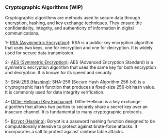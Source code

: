 ### Cryptographic Algorithms (WIP)

Cryptographic algorithms are methods used to secure data through encryption, hashing, and key exchange techniques. They ensure the confidentiality, integrity, and authenticity of information in digital communications.

1- [RSA (Asymmetric Encryption)](./rsa.md): RSA is a public-key encryption algorithm that uses two keys, one for encryption and one for decryption. It is widely used for secure data transmission.

2- [AES (Symmetric Encryption)](./aes.md): AES (Advanced Encryption Standard) is a symmetric encryption algorithm that uses the same key for both encryption and decryption. It is known for its speed and security.

3- [SHA-256 (Hashing)](./sha-256.md): SHA-256 (Secure Hash Algorithm 256-bit) is a cryptographic hash function that produces a fixed-size 256-bit hash value. It is commonly used for data integrity verification.

4- [Diffie-Hellman (Key Exchange)](./diffie-hellman.md): Diffie-Hellman is a key exchange algorithm that allows two parties to securely share a secret key over an insecure channel. It is fundamental to many cryptographic protocols.

5- [Bcrypt (Hashing)](./bcrypt.md): Bcrypt is a password hashing function designed to be computationally intensive to protect against brute-force attacks. It incorporates a salt to protect against rainbow table attacks.